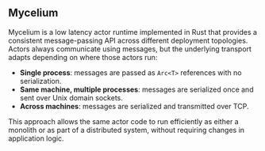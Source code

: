 ## Mycelium

Mycelium is a low latency actor runtime implemented in Rust that provides a consistent message-passing API across different deployment topologies.  
Actors always communicate using messages, but the underlying transport adapts depending on where those actors run:

- **Single process**: messages are passed as `Arc<T>` references with no serialization.  
- **Same machine, multiple processes**: messages are serialized once and sent over Unix domain sockets.  
- **Across machines**: messages are serialized and transmitted over TCP.  

This approach allows the same actor code to run efficiently as either a monolith or as part of a distributed system, without requiring changes in application logic.  

